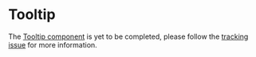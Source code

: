 # Tooltip

The [Tooltip component](http://material.io/go/design-tooltips) is yet to be completed, please follow the [tracking issue](https://github.com/material-components/material-components-web/issues/24) for more information.

